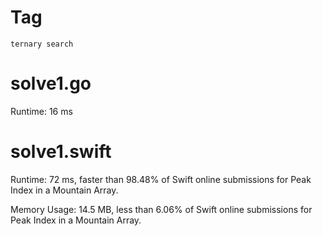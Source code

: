 # Tag

`ternary search`

# solve1.go

Runtime: 16 ms

# solve1.swift

Runtime: 72 ms, faster than 98.48% of Swift online submissions for Peak Index in a Mountain Array.

Memory Usage: 14.5 MB, less than 6.06% of Swift online submissions for Peak Index in a Mountain Array.
